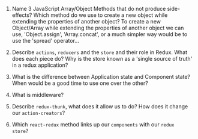 1.  Name 3 JavaScript Array/Object Methods that do not produce side-effects? Which method do we use to create a new object while extending the properties of another object?
    To create a new Object/Array while extending the properties of another object we can use, 'Object.assign', 'Array.concat', or a much simpler way would be to use the 'spread' operator...
    
1.  Describe `actions`, `reducers` and the `store` and their role in Redux. What does each piece do? Why is the store known as a 'single source of truth' in a redux application?
1.  What is the difference between Application state and Component state? When would be a good time to use one over the other?
1.  What is middleware?
1.  Describe `redux-thunk`, what does it allow us to do? How does it change our `action-creators`?
1.  Which `react-redux` method links up our `components` with our `redux store`?
